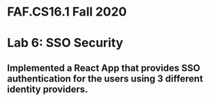 # FAF.CS16.1 Fall 2020
# Lab 6: SSO Security

## Implemented a React App that provides SSO authentication for the users using 3 different identity providers.
